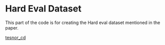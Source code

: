 # Hard Eval Dataset

This part of the code is for creating the Hard eval dataset mentioned in the paper.

[tesnor_cd](./tensor_cd.ipynb)